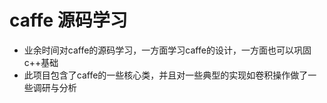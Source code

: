 # caffe 源码学习
- 业余时间对caffe的源码学习，一方面学习caffe的设计，一方面也可以巩固c++基础
- 此项目包含了caffe的一些核心类，并且对一些典型的实现如卷积操作做了一些调研与分析
